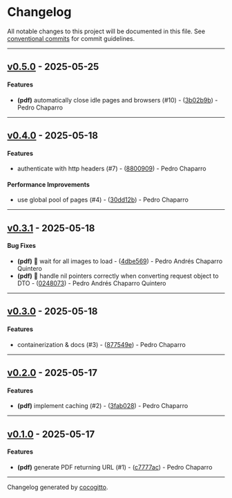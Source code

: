# Changelog
All notable changes to this project will be documented in this file. See [conventional commits](https://www.conventionalcommits.org/) for commit guidelines.

- - -
## [v0.5.0](https://github.com/PChaparro/serpentarius/compare/3b02b9b29d4e8e65c80535ab1d5f3b7228296b01..v0.5.0) - 2025-05-25
#### Features
- **(pdf)** automatically close idle pages and browsers (#10) - ([3b02b9b](https://github.com/PChaparro/serpentarius/commit/3b02b9b29d4e8e65c80535ab1d5f3b7228296b01)) - Pedro Chaparro

- - -

## [v0.4.0](https://github.com/PChaparro/serpentarius/compare/30dd12bf60ebb614c970cbc9e8e12123cf38cefc..v0.4.0) - 2025-05-18
#### Features
- authenticate with http headers (#7) - ([8800909](https://github.com/PChaparro/serpentarius/commit/88009095568f18e62de2112b456c249f0f7b43d6)) - Pedro Chaparro
#### Performance Improvements
- use global pool of pages (#4) - ([30dd12b](https://github.com/PChaparro/serpentarius/commit/30dd12bf60ebb614c970cbc9e8e12123cf38cefc)) - Pedro Chaparro

- - -

## [v0.3.1](https://github.com/PChaparro/serpentarius/compare/0248073d20abf7596b904d65ac3d0331328ccdf6..v0.3.1) - 2025-05-18
#### Bug Fixes
- **(pdf)** :bug: wait for all images to load - ([4dbe569](https://github.com/PChaparro/serpentarius/commit/4dbe5692b7717706d0bcf4e08536f454fbfe3c28)) - Pedro Andrés Chaparro Quintero
- **(pdf)** :bug: handle nil pointers correctly when converting request object to DTO - ([0248073](https://github.com/PChaparro/serpentarius/commit/0248073d20abf7596b904d65ac3d0331328ccdf6)) - Pedro Andrés Chaparro Quintero

- - -

## [v0.3.0](https://github.com/PChaparro/serpentarius/compare/877549eb779962b50fed552b4f52440a1b0c197a..v0.3.0) - 2025-05-18
#### Features
- containerization & docs (#3) - ([877549e](https://github.com/PChaparro/serpentarius/commit/877549eb779962b50fed552b4f52440a1b0c197a)) - Pedro Chaparro

- - -

## [v0.2.0](https://github.com/PChaparro/serpentarius/compare/3fab028dbe6727cd94bdaa2f66a2d69af721c755..v0.2.0) - 2025-05-17
#### Features
- **(pdf)** implement caching (#2) - ([3fab028](https://github.com/PChaparro/serpentarius/commit/3fab028dbe6727cd94bdaa2f66a2d69af721c755)) - Pedro Chaparro

- - -

## [v0.1.0](https://github.com/PChaparro/serpentarius/compare/276a5fb3354da77bf4ce7703ef3bebf2dc2d5270..v0.1.0) - 2025-05-17
#### Features
- **(pdf)** generate PDF returning URL (#1) - ([c7777ac](https://github.com/PChaparro/serpentarius/commit/c7777ac1c754e7f110fcc1872c6e62acba98ec34)) - Pedro Chaparro

- - -

Changelog generated by [cocogitto](https://github.com/cocogitto/cocogitto).